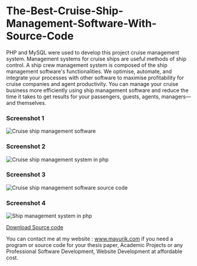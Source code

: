 # The-Best-Cruise-Ship-Management-Software-With-Source-Code
PHP and MySQL were used to develop this project cruise management system. Management systems for cruise ships are useful methods of ship control. A ship crew management system is composed of the ship management software's functionalities. We optimise, automate, and integrate your processes with other software to maximise profitability for cruise companies and agent productivity. You can manage your cruise business more efficiently using ship management software and reduce the time it takes to get results for your passengers, guests, agents, managers—and themselves.

<h3> Screenshot 1</h3>
<img src="https://www.mayurik.com/uploads/P5715/Cruise%20ship%20management%20software.jpg" alt="Cruise ship management software">

<h3> Screenshot 2</h3>
<img src="https://www.mayurik.com/uploads/P5715/Cruise%20ship%20management%20software.jpg" alt="Cruise ship management system in php">


<h3> Screenshot 3</h3>
<img src="https://www.mayurik.com/uploads/P5715/Cruise%20ship%20management%20software.jpg" alt="Cruise ship management software source code">


<h3> Screenshot 4</h3>
<img src="https://www.mayurik.com/uploads/P5715/Cruise%20ship%20management%20software.jpg" alt="Ship management system in php">



<a href="https://www.mayurik.com/source-code/P5715/the-best-cruise-ship-management-software-with-source-code">Download Source code</a>

You can contact me at my website : www.mayurik.com if you need a program or source code for your thesis paper, Academic Projects or any Professional Software Development, Website Development at affordable cost.
